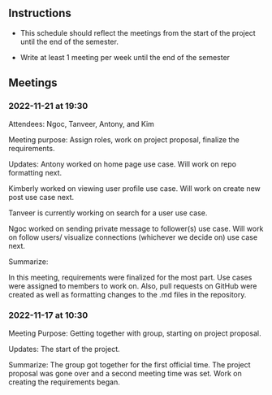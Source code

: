 ## Instructions
  
- This schedule should reflect the meetings from the start of the project until the end of the semester.

- Write at least 1 meeting per week until the end of the semester

  
## Meetings


### 2022-11-21 at 19:30
Attendees: Ngoc, Tanveer, Antony, and Kim 

Meeting purpose: Assign roles, work on project proposal, finalize the requirements.

Updates: Antony worked on home page use case. Will work on repo formatting next.

Kimberly worked on viewing user profile use case. Will work on create new post use case next.

Tanveer is currently working on search for a user use case.

Ngoc worked on sending private message to follower(s) use case. Will work on follow users/ visualize connections (whichever we decide on) use case next.

Summarize: 

In this meeting, requirements were finalized for the most part. Use cases were assigned to members to work on. Also, pull requests on GitHub were created as well as formatting changes to the .md files in the repository.

### 2022-11-17 at 10:30

Meeting Purpose: Getting together with group, starting on project proposal.

Updates: The start of the project.

Summarize: The group got together for the first official time. The project proposal was gone over and a second meeting time was set. Work on creating the requirements began.
